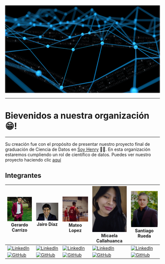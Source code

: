 ![banner_repo_de_bienvenida](profile/src/banner_repo_de_bienvenida.gif)

------
# Bievenidos a nuestra organización😁!
-------
Su creación fue con el propósito de presentar nuestro proyecto final de graduación de Ciencia de Datos en [Soy Henry](https://www.soyhenry.com/carrera-data-science) 🚀💛. 
En esta organización estaremos cumpliendo un rol de científico de datos. Puedes ver nuestro proyecto haciendo clic [aquí](https://github.com/ConsultoraAnalisisDeMercado/PF_CONSULTORA_MID)

## Integrantes

| ![Gerard](profile/src/gerard.jpg) Gerardo Carrizo | ![Jairo](profile/src/jairo.jpg) Jairo Díaz | ![Mateo](profile/src/Mate.jpg) Mateo Lopez | ![Mica](profile/src/Mica.jpg) Micaela Callahuanca | ![Santi](profile/src/Santi.jpg) Santiago Rueda |
|---|---|---|---|---|
| [![LinkedIn](https://img.shields.io/badge/linkedin-%230077B5.svg?style=for-the-badge&logo=linkedin&logoColor=white)](https://www.linkedin.com/in/gerardo-carrizo-508b16133/) | [![LinkedIn](https://img.shields.io/badge/linkedin-%230077B5.svg?style=for-the-badge&logo=linkedin&logoColor=white)](https://www.linkedin.com/in/jairoadiaz/) | [![LinkedIn](https://img.shields.io/badge/linkedin-%230077B5.svg?style=for-the-badge&logo=linkedin&logoColor=white)](https://www.linkedin.com/in/mateo-lopez-ba06861b3) | [![LinkedIn](https://img.shields.io/badge/linkedin-%230077B5.svg?style=for-the-badge&logo=linkedin&logoColor=white)](https://www.linkedin.com/in/micaelacallahuanca/) | [![LinkedIn](https://img.shields.io/badge/linkedin-%230077B5.svg?style=for-the-badge&logo=linkedin&logoColor=white)](https://www.linkedin.com/in/santiago-rueda-mira-050b55113/) |
| [![GitHub](https://img.shields.io/badge/github-%23121011.svg?style=for-the-badge&logo=github&logoColor=white)](https://github.com/Gerardgfc) | [![GitHub](https://img.shields.io/badge/github-%23121011.svg?style=for-the-badge&logo=github&logoColor=white)](https://github.com/jadiazpe) | [![GitHub](https://img.shields.io/badge/github-%23121011.svg?style=for-the-badge&logo=github&logoColor=white)](https://github.com/luifa04) | [![GitHub](https://img.shields.io/badge/github-%23121011.svg?style=for-the-badge&logo=github&logoColor=white)](https://github.com/MicaelaCallahuanca) | [![GitHub](https://img.shields.io/badge/github-%23121011.svg?style=for-the-badge&logo=github&logoColor=white)](https://github.com/santiagrueda) |
